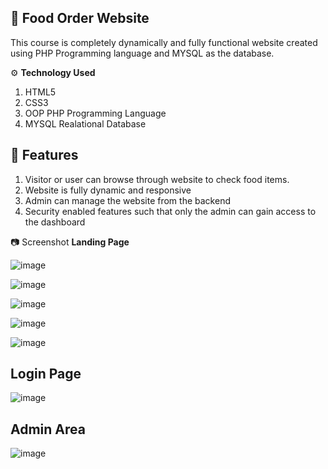 ## :stew: Food Order Website
 This course is completely dynamically and fully functional website created using PHP Programming language and MYSQL as the database.

⚙️  **Technology Used**
1. HTML5
2. CSS3
3. OOP PHP Programming Language
4. MYSQL Realational Database

## :closed_book: **Features**
1. Visitor or user can browse through website to check food items.
2. Website is fully dynamic and responsive
3. Admin can manage the website from the backend 
4. Security enabled features such that only the admin can gain access to the dashboard

:camera: Screenshot
**Landing Page**

![image](https://user-images.githubusercontent.com/20705264/114857469-943e0c80-9de8-11eb-9924-eb0e0b436bda.png)


![image](https://user-images.githubusercontent.com/20705264/114857607-c0598d80-9de8-11eb-9858-d81d2772cae8.png)


![image](https://user-images.githubusercontent.com/20705264/114857687-d8c9a800-9de8-11eb-9779-0b73d37fd280.png)


![image](https://user-images.githubusercontent.com/20705264/114857726-e3843d00-9de8-11eb-835f-aa934d2302a8.png)


![image](https://user-images.githubusercontent.com/20705264/114939795-3e498300-9e41-11eb-9e46-6a61086ed7d3.png)

## **Login Page**

![image](https://user-images.githubusercontent.com/20705264/114940025-81a3f180-9e41-11eb-920e-b75a8df3372b.png)


## **Admin Area**

![image](https://user-images.githubusercontent.com/20705264/114939979-7224a880-9e41-11eb-8726-5a80fb2d5d86.png)


